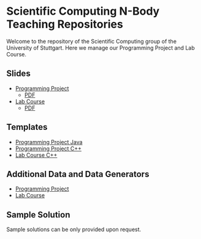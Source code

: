 # Scientific Computing N-Body Teaching Repositories
Welcome to the repository of the Scientific Computing group of the University of Stuttgart.
Here we manage our Programming Project and Lab Course.

## Slides
- [Programming Project](https://github.com/SCTeaching-NBody/ProgrammingProject_Slides)
  - [PDF](https://github.com/SCTeaching-NBody/ProgrammingProject_Slides/blob/gh-pages/main.pdf)
- [Lab Course](https://github.com/SCTeaching-NBody/LabCourse_Slides)
  - [PDF](https://github.com/SCTeaching-NBody/LabCourse_Slides/blob/gh-pages/main.pdf)

## Templates
- [Programming Project Java](https://github.com/SCTeaching-NBody/ProgrammingProject_Implementation_Java)
- [Programming Project C++](https://github.com/SCTeaching-NBody/ProgrammingProject_Implementation_Cpp)
- [Lab Course C++](https://github.com/SCTeaching-NBody/LabCourse_Template)


## Additional Data and Data Generators
- [Programming Project](https://github.com/SCTeaching-NBody/ProgrammingProject_Data)
- [Lab Course](https://github.com/SCTeaching-NBody/LabCourse_Data)

## Sample Solution
Sample solutions can be only provided upon request.
